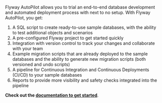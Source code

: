Flyway AutoPilot allows you to trial an end-to-end database development and automated deployment process with next to no setup.  With Flyway AutoPilot, you get: 

1. A SQL script to create ready-to-use sample databases, with the ability to test additional objects and scenarios
2. A pre-configured Flyway project to get started quickly
3. Integration with version control to track your changes and collaborate with your team
4. Example migration scripts that are already deployed to the sample databases and the ability to generate new migration scripts (both versioned and undo scripts)
5. A pipeline for Continuous Integration and Continuous Deployments (CI/CD) to your sample databases
6. Reports to provide more visibility and safety checks integrated into the pipeline 

**Check out the [documentation to get started](https://documentation.red-gate.com/fd/quickstart-flyway-autopilot-215154689.html)**.
